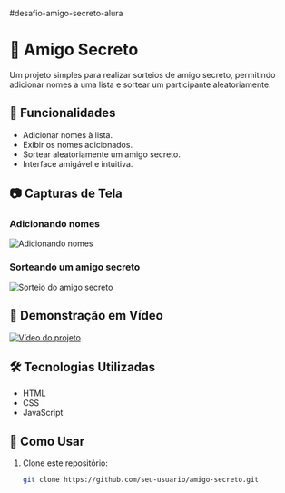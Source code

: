 ﻿#desafio-amigo-secreto-alura

# 🎁 Amigo Secreto

Um projeto simples para realizar sorteios de amigo secreto, permitindo adicionar nomes a uma lista e sortear um participante aleatoriamente.

## 🚀 Funcionalidades

- Adicionar nomes à lista.
- Exibir os nomes adicionados.
- Sortear aleatoriamente um amigo secreto.
- Interface amigável e intuitiva.

## 📷 Capturas de Tela

### Adicionando nomes
![Adicionando nomes](assets/screenshot1.png)

### Sorteando um amigo secreto
![Sorteio do amigo secreto](assets/screenshot2.png)

## 🎥 Demonstração em Vídeo

[![Vídeo do projeto](https://img.youtube.com/vi/SEU_VIDEO_ID/maxresdefault.jpg)](https://www.youtube.com/watch?v=SEU_VIDEO_ID)

## 🛠️ Tecnologias Utilizadas

- HTML
- CSS
- JavaScript

## 🎯 Como Usar

1. Clone este repositório:
   ```sh
   git clone https://github.com/seu-usuario/amigo-secreto.git
